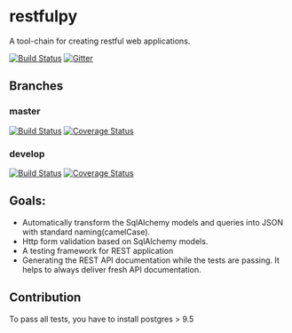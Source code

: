 # restfulpy
A tool-chain for creating restful web applications.

[![Build Status](http://img.shields.io/pypi/v/restfulpy.svg)](https://pypi.python.org/pypi/restfulpy)
[![Gitter](https://img.shields.io/gitter/room/pylover/restfulpy.svg)](https://gitter.im/pylover/restfulpy)
     
## Branches

### master

[![Build Status](https://travis-ci.org/pylover/restfulpy.svg?branch=master)](https://travis-ci.org/pylover/restfulpy)
[![Coverage Status](https://coveralls.io/repos/github/pylover/restfulpy/badge.svg?branch=master)](https://coveralls.io/github/pylover/restfulpy?branch=master)

### develop

[![Build Status](https://travis-ci.org/pylover/restfulpy.svg?branch=develop)](https://travis-ci.org/pylover/restfulpy)
[![Coverage Status](https://coveralls.io/repos/github/pylover/restfulpy/badge.svg?branch=develop)](https://coveralls.io/github/pylover/restfulpy?branch=develop)



## Goals:
 
- Automatically transform the SqlAlchemy models and queries into JSON with standard 
naming(camelCase).
- Http form validation based on SqlAlchemy models.
- A testing framework for REST application
- Generating the REST API documentation while the tests are passing. It helps to 
always deliver fresh API documentation.


## Contribution

To pass all tests, you have to install postgres > 9.5

